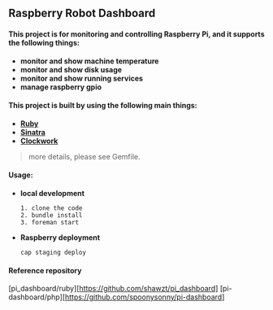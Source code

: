 Raspberry Robot Dashboard
---

#### This project is for monitoring and controlling Raspberry Pi, and it supports the following things:
+ **monitor and show machine temperature**
+ **monitor and show disk usage**
+ **monitor and show running services**
+ **manage raspberry gpio**

#### This project is built by using the following main things:
+ **[Ruby][1]**
+ **[Sinatra][2]**
+ **[Clockwork][3]**

> more details, please see Gemfile.

[1]: https://www.ruby-lang.org/
[2]: http://www.sinatrarb.com/
[3]: https://github.com/tomykaira/clockwork

#### Usage:
+ **local development**

  ```
  1. clone the code
  2. bundle install
  3. foreman start
  ```

+ **Raspberry deployment**

  ```
  cap staging deploy
  ```
#### Reference repository
[pi_dashboard/ruby][https://github.com/shawzt/pi_dashboard]
[pi-dashboard/php][https://github.com/spoonysonny/pi-dashboard]
